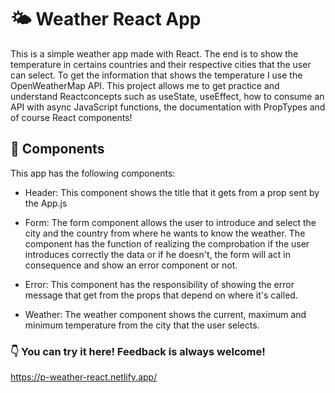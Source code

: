 # 🌤 Weather React App

This is a simple weather app made with React. The end is to show the temperature in certains countries and their respective cities that the user can select. To get the information that shows the temperature I use the OpenWeatherMap API.
  This project allows me to get practice and understand Reactconcepts such as useState, useEffect, how to consume an API with async JavaScript functions, the documentation with PropTypes and of course React components!
  
  ## 🔧 Components
  
  This app has the following components:
  
  - Header: This component shows the title that it gets from a prop sent by the App.js  
  
  - Form: The form component allows the user to introduce and select the city and the country from where he wants to know the weather. The component has the function of realizing the comprobation if the user introduces correctly the data or if he doesn't, the form will act in consequence and show an error component or not.
  
  - Error: This component has the responsibility of showing the error message that get from the props that depend on where it's called.
  
  - Weather: The weather component shows the current, maximum and minimum temperature from the city that the user selects.
  
  ### 👇 You can try it here! Feedback is always welcome!
  https://p-weather-react.netlify.app/
